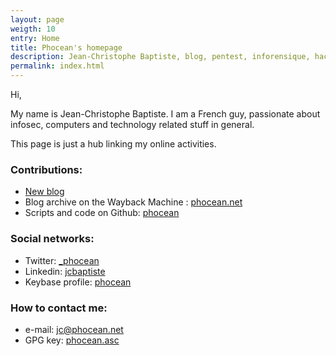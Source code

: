 ```yaml
---
layout: page
weigth: 10
entry: Home
title: Phocean's homepage
description: Jean-Christophe Baptiste, blog, pentest, inforensique, hacking, formation, formateur, consultant, pentesteur, informatique, infosec, cyber-criminalité
permalink: index.html
---
```


Hi,

My name is Jean-Christophe Baptiste. I am a French guy, passionate about infosec, computers and technology related stuff in general.

This page is just a hub linking my online activities.

### Contributions:

- [New blog](https://phocean.net/blog.html)
- Blog archive on the Wayback Machine : [phocean.net](https://phocean.github.io/blog-archive/)
- Scripts and code on Github: [phocean](https://github.com/phocean)

### Social networks:

- Twitter: [\_phocean](https://twitter.com/_phocean)
- Linkedin: [jcbaptiste](http://www.linkedin.com/in/jcbaptiste)
- Keybase profile: [phocean](https://keybase.io/phocean)

### How to contact me:

- e-mail: [jc@phocean.net](mailto:jc@phocean.net)
- GPG key: [phocean.asc](https://gist.githubusercontent.com/phocean/510b7338c471c1e1c42dcabaf8c74af6/raw/e5b6202aed6200ab6b123f097f3336f981134fec/phocean.asc)